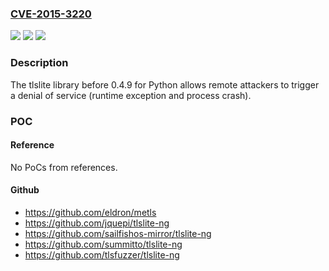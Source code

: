 ### [CVE-2015-3220](https://cve.mitre.org/cgi-bin/cvename.cgi?name=CVE-2015-3220)
![](https://img.shields.io/static/v1?label=Product&message=n%2Fa&color=blue)
![](https://img.shields.io/static/v1?label=Version&message=n%2Fa&color=blue)
![](https://img.shields.io/static/v1?label=Vulnerability&message=n%2Fa&color=brighgreen)

### Description

The tlslite library before 0.4.9 for Python allows remote attackers to trigger a denial of service (runtime exception and process crash).

### POC

#### Reference
No PoCs from references.

#### Github
- https://github.com/eldron/metls
- https://github.com/jquepi/tlslite-ng
- https://github.com/sailfishos-mirror/tlslite-ng
- https://github.com/summitto/tlslite-ng
- https://github.com/tlsfuzzer/tlslite-ng

